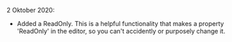 2 Oktober 2020:
- Added a ReadOnly. This is a helpful functionality that makes a property 'ReadOnly' in the editor, so you can't accidently or purposely change it.